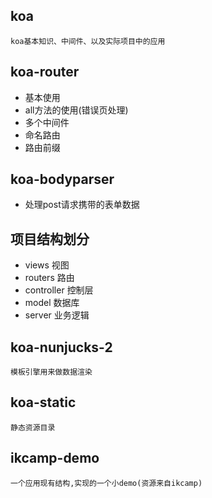 ## koa

    koa基本知识、中间件、以及实际项目中的应用

## koa-router

 - 基本使用
 - all方法的使用(错误页处理)
 - 多个中间件
 - 命名路由
 - 路由前缀

## koa-bodyparser

 - 处理post请求携带的表单数据

## 项目结构划分

 - views 视图
 - routers 路由
 - controller 控制层
 - model 数据库
 - server 业务逻辑

## koa-nunjucks-2

    模板引擎用来做数据渲染

## koa-static 

    静态资源目录

## ikcamp-demo

    一个应用现有结构,实现的一个小demo(资源来自ikcamp)